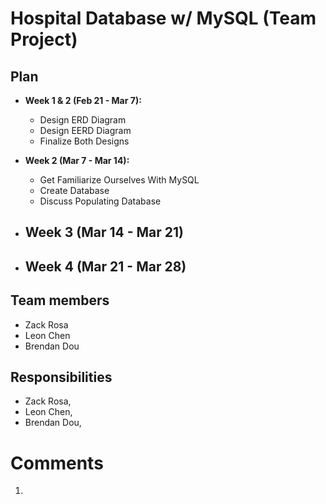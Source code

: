 # Hospital Database w/ MySQL (Team Project)

## Plan

* **Week 1 & 2 (Feb 21 - Mar 7):**
  - Design ERD Diagram
  - Design EERD Diagram
  - Finalize Both Designs

* **Week 2 (Mar 7 - Mar 14):**
  - Get Familiarize Ourselves With MySQL
  - Create Database
  - Discuss Populating Database

* **Week 3 (Mar 14 - Mar 21)**
  -

* **Week 4 (Mar 21 - Mar 28)**
  -

## Team members

* Zack Rosa 
* Leon Chen
* Brendan Dou

## Responsibilities

* Zack Rosa,
* Leon Chen,
* Brendan Dou, 

# Comments
1. 
